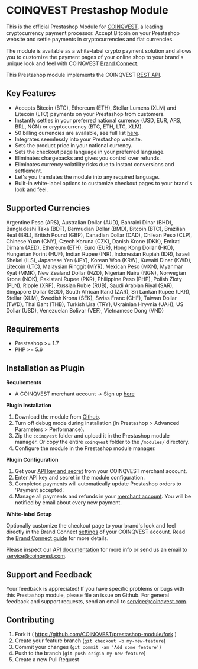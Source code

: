 # COINQVEST Prestashop Module

This is the official Prestashop Module for [COINQVEST](https://www.coinqvest.com), a leading cryptocurrency payment processor. Accept Bitcoin on your Prestashop website and settle payments in cryptocurrencies and fiat currencies. 

The module is available as a white-label crypto payment solution and allows you to customize the payment pages of your online shop to your brand's unique look and feel with COINQVEST [Brand Connect](https://www.coinqvest.com/en/blog/a-guide-to-white-label-crypto-payment-processing-with-brand-connect-ba732a9160fa).

This Prestashop module implements the COINQVEST [REST API](https://www.coinqvest.com/en/api-docs).

Key Features
------------
* Accepts Bitcoin (BTC), Ethereum (ETH), Stellar Lumens (XLM) and Litecoin (LTC) payments on your Prestashop from customers.
* Instantly settles in your preferred national currency (USD, EUR, ARS, BRL, NGN) or cryptocurrency (BTC, ETH, LTC, XLM).
* 50 billing currencies are available, see full list [here](https://www.coinqvest.com/en/api-docs#get-exchange-rate-global).
* Integrates seemlessly into your Prestashop website.
* Sets the product price in your national currency.
* Sets the checkout page language in your preferred language.
* Eliminates chargebacks and gives you control over refunds.
* Eliminates currency volatility risks due to instant conversions and settlement.
* Let's you translates the module into any required language.
* Built-in white-label options to customize checkout pages to your brand's look and feel.

Supported Currencies
------------

Argentine Peso (ARS), Australian Dollar (AUD), Bahraini Dinar (BHD), Bangladeshi Taka (BDT), Bermudian Dollar (BMD), Bitcoin (BTC), Brazilian Real (BRL), British Pound (GBP), Canadian Dollar (CAD), Chilean Peso (CLP), Chinese Yuan (CNY), Czech Koruna (CZK), Danish Krone (DKK), Emirati Dirham (AED), Ethereum (ETH), Euro (EUR), Hong Kong Dollar (HKD), Hungarian Forint (HUF), Indian Rupee (INR), Indonesian Rupiah (IDR), Israeli Shekel (ILS), Japanese Yen (JPY), Korean Won (KRW), Kuwaiti Dinar (KWD), Litecoin (LTC), Malaysian Ringgit (MYR), Mexican Peso (MXN), Myanmar Kyat (MMK), New Zealand Dollar (NZD), Nigerian Naira (NGN), Norwegian Krone (NOK), Pakistani Rupee (PKR), Philippine Peso (PHP), Polish Zloty (PLN), Ripple (XRP), Russian Ruble (RUB), Saudi Arabian Riyal (SAR), Singapore Dollar (SGD), South African Rand (ZAR), Sri Lankan Rupee (LKR), Stellar (XLM), Swedish Krona (SEK), Swiss Franc (CHF), Taiwan Dollar (TWD), Thai Baht (THB), Turkish Lira (TRY), Ukrainian Hryvnia (UAH), US Dollar (USD), Venezuelan Bolivar (VEF), Vietnamese Dong (VND)

Requirements
------------
* Prestashop >= 1.7
* PHP >= 5.6

Installation as Plugin
---------------------
**Requirements**

* A COINQVEST merchant account -> Sign up [here](https://www.coinqvest.com)

**Plugin Installation**

1. Download the module from [Github](https://github.com/COINQVEST/prestashop-module).
1. Turn off debug mode during installation (in Prestashop > Advanced Parameters > Performance).
1. Zip the `coinqvest` folder and upload it in the Prestashop module manager. Or copy the entire `coinqvest` folder to the `/modules/` directory.
1. Configure the module in the Prestashop module manager.

**Plugin Configuration**

1. Get your [API key and secret](https://www.coinqvest.com/en/api-settings) from your COINQVEST merchant account.
1. Enter API key and secret in the module configuration.
1. Completed payments will automatically update Prestashop orders to 'Payment accepted'.
1. Manage all payments and refunds in your [merchant account](https://www.coinqvest.com). You will be notified by email about every new payment.

**White-label Setup**

Optionally customize the checkout page to your brand's look and feel directly in the Brand Connect [settings](https://www.coinqvest.com/en/account-settings#brandingConfigs) of your COINQVEST account. Read the [Brand Connect guide](https://www.coinqvest.com/en/blog/a-guide-to-white-label-crypto-payment-processing-with-brand-connect-ba732a9160fa) for more details.

Please inspect our [API documentation](https://www.coinqvest.com/en/api-docs) for more info or send us an email to service@coinqvest.com.

Support and Feedback
--------------------
Your feedback is appreciated! If you have specific problems or bugs with this Prestashop module, please file an issue on Github. For general feedback and support requests, send an email to service@coinqvest.com.

Contributing
------------

1. Fork it ( https://github.com/COINQVEST/prestashop-module/fork )
2. Create your feature branch (`git checkout -b my-new-feature`)
3. Commit your changes (`git commit -am 'Add some feature'`)
4. Push to the branch (`git push origin my-new-feature`)
5. Create a new Pull Request